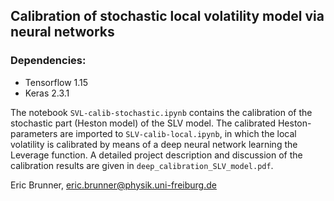 ## Calibration of stochastic local volatility model via neural networks

### Dependencies:
- Tensorflow 1.15
- Keras 2.3.1

The notebook `SVL-calib-stochastic.ipynb` contains the calibration of the stochastic part (Heston model) of the SLV model. The calibrated Heston-parameters are imported to `SLV-calib-local.ipynb`, in which the local volatility is calibrated by means of a deep neural network learning the Leverage function. A detailed project description and discussion of the calibration results are given in `deep_calibration_SLV_model.pdf`.

Eric Brunner, eric.brunner@physik.uni-freiburg.de
